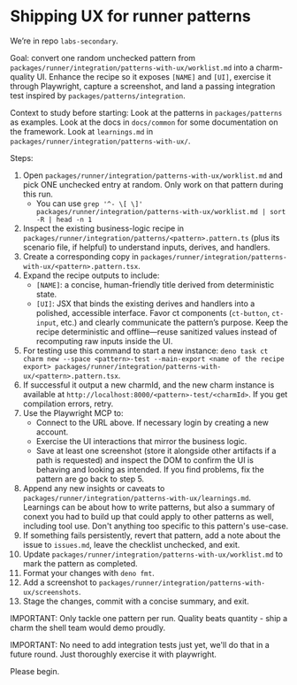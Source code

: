 # Shipping UX for runner patterns

We’re in repo `labs-secondary`.

Goal: convert one random unchecked pattern from
`packages/runner/integration/patterns-with-ux/worklist.md` into a charm-quality
UI. Enhance the recipe so it exposes `[NAME]` and `[UI]`, exercise it through
Playwright, capture a screenshot, and land a passing integration test inspired
by `packages/patterns/integration`.

Context to study before starting: Look at the patterns in `packages/patterns` as
examples. Look at the docs in `docs/common` for some documentation on the
framework. Look at `learnings.md` in
`packages/runner/integration/patterns-with-ux/`.

Steps:

1. Open `packages/runner/integration/patterns-with-ux/worklist.md` and pick ONE
   unchecked entry at random. Only work on that pattern during this run.
   - You can use
     `grep '^- \[ \]' packages/runner/integration/patterns-with-ux/worklist.md | sort -R | head -n 1`
2. Inspect the existing business-logic recipe in
   `packages/runner/integration/patterns/<pattern>.pattern.ts` (plus its
   scenario file, if helpful) to understand inputs, derives, and handlers.
3. Create a corresponding copy in
   `packages/runner/integration/patterns-with-ux/<pattern>.pattern.tsx`.
4. Expand the recipe outputs to include:
   - `[NAME]`: a concise, human-friendly title derived from deterministic state.
   - `[UI]`: JSX that binds the existing derives and handlers into a polished,
     accessible interface. Favor ct components (`ct-button`, `ct-input`, etc.)
     and clearly communicate the pattern’s purpose. Keep the recipe
     deterministic and offline—reuse sanitized values instead of recomputing raw
     inputs inside the UI.
5. For testing use this command to start a new instance:
   `deno task ct charm new
   --space <pattern>-test --main-export <name of the recipe export>
   packages/runner/integration/patterns-with-ux/<pattern>.pattern.tsx`.
6. If successful it output a new charmId, and the new charm instance is
   available at `http://localhost:8000/<pattern>-test/<charmId>`. If you get
   compilation errors, retry.
7. Use the Playwright MCP to:
   - Connect to the URL above. If necessary login by creating a new account.
   - Exercise the UI interactions that mirror the business logic.
   - Save at least one screenshot (store it alongside other artifacts if a path
     is requested) and inspect the DOM to confirm the UI is behaving and looking
     as intended. If you find problems, fix the pattern are go back to step 5.
8. Append any new insights or caveats to
   `packages/runner/integration/patterns-with-ux/learnings.md`. Learnings can be
   about how to write patterns, but also a summary of conext you had to build up
   that could apply to other patterns as well, including tool use. Don't
   anything too specific to this pattern's use-case.
9. If something fails persistently, revert that pattern, add a note about the
   issue to `issues.md`, leave the checklist unchecked, and exit.
10. Update `packages/runner/integration/patterns-with-ux/worklist.md` to mark
    the pattern as completed.
11. Format your changes with `deno fmt`.
12. Add a screenshot to
    `packages/runner/integration/patterns-with-ux/screenshots`.
13. Stage the changes, commit with a concise summary, and exit.

IMPORTANT: Only tackle one pattern per run. Quality beats quantity - ship a
charm the shell team would demo proudly.

IMPORTANT: No need to add integration tests just yet, we'll do that in a future
round. Just thoroughly exercise it with playwright.

Please begin.
